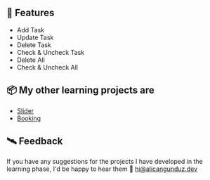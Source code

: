## 🚀 Features

- Add Task
- Update Task
- Delete Task
- Check & Uncheck Task
- Delete All
- Check & Uncheck All

## 📦 My other learning projects are
- [Slider](https://github.com/alicangunduz/Learning-JS-Slider)
- [Booking](https://github.com/alicangunduz/Learning-JS-Booking)

## 🛰️ Feedback

If you have any suggestions for the projects I have developed in the learning phase, I'd be happy to hear them 📨 hi@alicangunduz.dev
  
